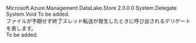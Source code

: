 <Type Name="FileTransferThreadFailProgressUpdate" FullName="Microsoft.Azure.Management.DataLake.Store.FileTransferThreadFailProgressUpdate">
  <TypeSignature Language="C#" Value="public delegate void FileTransferThreadFailProgressUpdate(TransferMetadata failedFile);" />
  <TypeSignature Language="ILAsm" Value=".class public auto ansi sealed FileTransferThreadFailProgressUpdate extends System.MulticastDelegate" />
  <TypeSignature Language="DocId" Value="T:Microsoft.Azure.Management.DataLake.Store.FileTransferThreadFailProgressUpdate" />
  <TypeSignature Language="VB.NET" Value="Public Delegate Sub FileTransferThreadFailProgressUpdate(failedFile As TransferMetadata)" />
  <TypeSignature Language="F#" Value="type FileTransferThreadFailProgressUpdate = delegate of TransferMetadata -&gt; unit" />
  <AssemblyInfo>
    <AssemblyName>Microsoft.Azure.Management.DataLake.Store</AssemblyName>
    <AssemblyVersion>2.0.0.0</AssemblyVersion>
  </AssemblyInfo>
  <Base>
    <BaseTypeName>System.Delegate</BaseTypeName>
  </Base>
  <Parameters>
    <Parameter Name="failedFile" Type="Microsoft.Azure.Management.DataLake.Store.TransferMetadata" />
  </Parameters>
  <ReturnValue>
    <ReturnType>System.Void</ReturnType>
  </ReturnValue>
  <Docs>
    <param name="failedFile">To be added.</param>
    <summary>
            ファイルが予期せず終了スレッド転送が発生したときに呼び出されるデリゲートを表します。
            </summary>
    <remarks>To be added.</remarks>
  </Docs>
</Type>